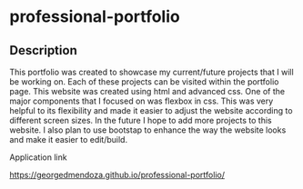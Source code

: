 # professional-portfolio

## Description
This portfolio was created to showcase my current/future projects that I will be working on. Each of these projects can be visited within the portfolio page. This website was created using html and advanced css. One of the major components that I focused on was flexbox in css. This was very helpful to its flexibility and made it easier to adjust the website according to different screen sizes. In the future I hope to add more projects to this website. I also plan to use bootstap to enhance the way the website looks and make it easier to edit/build.

Application link

https://georgedmendoza.github.io/professional-portfolio/
